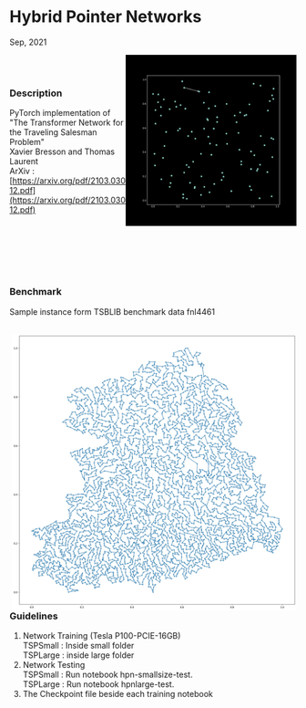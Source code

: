 # Hybrid Pointer Networks
Sep, 2021

<img src="Resourses/TSP.gif" align="right" width = "300"/>
<br>
<br>

### Description
PyTorch implementation of "The Transformer Network for the Traveling Salesman Problem"<br>
Xavier Bresson and Thomas Laurent<br>
ArXiv : [https://arxiv.org/pdf/2103.03012.pdf](https://arxiv.org/pdf/2103.03012.pdf) <br>
<br>
<br>
<br>
<br>
<br>
<br>






### Benchmark
Sample instance form TSBLIB benchmark data fnl4461<br>
<br>

<img src="Resourses/fnl4461.jpg" align="right" width = "500"/> 
<br>
<br>
<br>
<br>
<br>



### Guidelines
1. Network Training (Tesla P100-PCIE-16GB) <br>
TSPSmall  : Inside small folder<br>
TSPLarge  : inside large folder<br>
2. Network Testing <br>
TSPSmall : Run notebook hpn-smallsize-test.<br>
TSPLarge : Run notebook hpnlarge-test.<br>
3. The Checkpoint file beside each training notebook<br>
<br>

<br>
<br>
<br>



